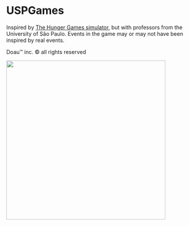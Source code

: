 # USPGames

Inspired by [The Hunger Games simulator](https://brantsteele.net/hungergames/reaping.php), but with professors from the University of São Paulo. Events in the game may or may not have been inspired by real events.

Doau™ inc. © all rights reserved 

<img src="https://imgur.com/rdn6mgA.png " width="420" height="420">


